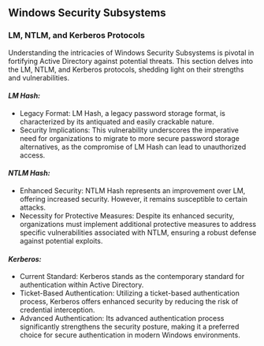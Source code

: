 ## Windows Security Subsystems

### LM, NTLM, and Kerberos Protocols

Understanding the intricacies of Windows Security Subsystems is pivotal in fortifying Active Directory against potential threats. This section delves into the LM, NTLM, and Kerberos protocols, shedding light on their strengths and vulnerabilities.

#### *LM Hash:*
- Legacy Format: LM Hash, a legacy password storage format, is characterized by its antiquated and easily crackable nature.
- Security Implications: This vulnerability underscores the imperative need for organizations to migrate to more secure password storage alternatives, as the compromise of LM Hash can lead to unauthorized access.

#### *NTLM Hash:*
- Enhanced Security: NTLM Hash represents an improvement over LM, offering increased security. However, it remains susceptible to certain attacks.
- Necessity for Protective Measures: Despite its enhanced security, organizations must implement additional protective measures to address specific vulnerabilities associated with NTLM, ensuring a robust defense against potential exploits.

#### *Kerberos:*
- Current Standard: Kerberos stands as the contemporary standard for authentication within Active Directory.
- Ticket-Based Authentication: Utilizing a ticket-based authentication process, Kerberos offers enhanced security by reducing the risk of credential interception.
- Advanced Authentication: Its advanced authentication process significantly strengthens the security posture, making it a preferred choice for secure authentication in modern Windows environments.
